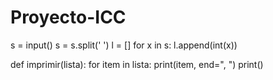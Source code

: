 # Proyecto-ICC
s = input()
s = s.split(' ')
l = []
for x in s:
   l.append(int(x))





def imprimir(lista):
  for item in lista:
    print(item, end=", ")
    print()
